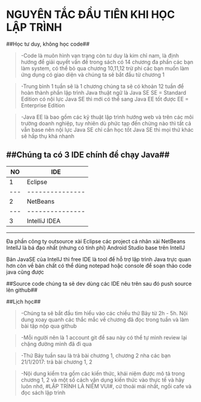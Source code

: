 NGUYÊN TẮC ĐẦU TIÊN KHI HỌC LẬP TRÌNH
=====================================
##Học tư duy, không học code##
> -Code là muôn hình vạn trạng
còn tư duy là kim chỉ nam, là định hướng để giải quyết vấn đề
trong sách có 14 chương
đa phần các bạn làm system, có thể bỏ qua chương 10,11,12
trừ phi các bạn muốn làm ứng dụng có giao diện
và chúng ta sẽ bắt đầu từ chương 1

> -Trung bình 1 tuần sẽ là 1 chương
chúng ta sẽ có khoản 12 tuần để hoàn thành phần lập trình Java
thuật ngữ là Java SE
SE = Standard Edition
có nội lực Java SE thì mới có thể sang Java EE tốt được
EE = Enterprise Edition

> -Java EE là bao gồm các kỹ thuật lập trình hướng web và trên các môi trường doanh nghiệp, tuy nhiên dù phức tạp đến chừng nào thì tất cả vẫn base nên nội lực Java SE
chỉ cần học tốt Java SE thì mọi thứ khác sẽ hấp thụ khá nhanh


##Chúng ta có 3 IDE chính để chạy Java##
------------------
|NO | IDE          |
|---|---------------
| 1 |Eclipse       |
|---|---------------
| 2 |NetBeans      |
|---|---------------
| 3 |IntelliJ IDEA |
--------------------
	
Đa phần công ty outsource xài Eclipse
các project cá nhân xài NetBeans
IntellJ là bá đạo nhất (nhưng có tính phí)
Android Studio base trên IntellJ

Bản JavaSE của IntellJ thì free
IDE là tool để hỗ trợ lập trình Java trực quan hơn
còn về bản chất có thể dùng notepad hoặc console để soạn thảo code java cũng được

##Source code chúng ta sẽ dev dùng các IDE nêu trên sau đó push source lên github##


##Lịch học##
> -Chúng ta sẽ bắt đầu tìm hiểu vào các chiều thứ Bảy từ 2h - 5h. Nội dung xoay quanh các thắc mắc về chương đã đọc trong tuần và làm bài tập
nộp qua github


> -Mỗi người nên là 1 account git
để sau này có thể tự mình review lại chặng đường mình đã đi qua

> -Thứ Bảy tuần sau là trả bài chương 1, chương 2 nha các bạn
21/1/2017: trả bài chương 1, 2

> -Nội dung kiểm tra gồm các kiến thức, khái niệm được mô tả trong chương 1, 2
và một số cách vận dụng kiến thức vào thực tế
và hãy luôn nhớ, #LẬP TRÌNH LÀ NIỀM VUI#, cứ thoải mái nhất, ngồi cafe và đọc sách lập trình